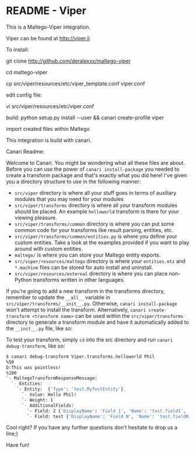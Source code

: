 # README - Viper

This is a Maltego-Viper integration.

Viper can be found at http://viper.li

To install:

git clone http://github.com/deralexxx/maltego-viper

cd maltego-viper

cp  src/viper/resources/etc/viper_template.conf viper.conf

edit config file:

vi src/viper/resources/etc/viper.conf

build:
python setup.py install --user && canari create-profile viper

import created files within Maltego

This integration is build with canari.

Canari Readme:


Welcome to Canari. You might be wondering what all these files are about. Before you can use the power of
`canari install-package` you needed to create a transform package and that's exactly what you did here! I've given you a
directory structure to use in the following manner:

* `src/viper` directory is where all your stuff goes in terms of auxiliary modules that you may need for your
  modules
* `src/viper/transforms` directory is where all your transform modules should be placed. An example
  `helloworld` transform is there for your viewing pleasure.
* `src/viper/transforms/common` directory is where you can put some common code for your transforms like result
  parsing, entities, etc.
* `src/viper/transforms/common/entities.py` is where you define your custom entities. Take a look at the
  examples provided if you want to play around with custom entities.
* `maltego/` is where you can store your Maltego entity exports.
* `src/viper/resources/maltego` directory is where your `entities.mtz` and `*.machine` files can be stored for auto
  install and uninstall.
* `src/viper/resources/external` directory is where you can place non-Python transforms written in other languages.

If you're going to add a new transform in the transforms directory, remember to update the `__all__` variable in
`src/viper/transforms/__init__.py`. Otherwise, `canari install-package` won't attempt to install the transform.
Alternatively, `canari create-transform <transform name>` can be used within the `src/viper/transforms` directory
to generate a transform module and have it automatically added to the `__init__.py` file, like so:

To test your transform, simply `cd` into the src directory and run `canari debug-transform`, like so:

```bash
$ canari debug-transform Viper.transforms.helloworld Phil
%50
D:This was pointless!
%100
`- MaltegoTransformResponseMessage:
  `- Entities:
    `- Entity:  {'Type': 'test.MyTestEntity'}
      `- Value: Hello Phil!
      `- Weight: 1
      `- AdditionalFields:
        `- Field: 2 {'DisplayName': 'Field 1', 'Name': 'test.field1', 'MatchingRule': 'strict'}
        `- Field: test {'DisplayName': 'Field N', 'Name': 'test.fieldN', 'MatchingRule': 'strict'}
```

Cool right? If you have any further questions don't hesitate to drop us a line;)

Have fun!
